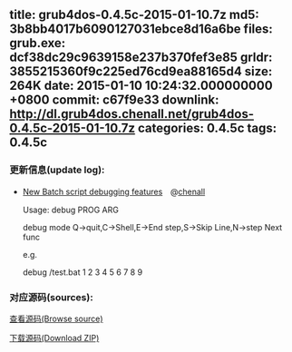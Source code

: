 title: grub4dos-0.4.5c-2015-01-10.7z
md5: 3b8bb4017b6090127031ebce8d16a6be
files:
  grub.exe: dcf38dc29c9639158e237b370fef3e85
  grldr: 3855215360f9c225ed76cd9ea88165d4
size: 264K
date: 2015-01-10 10:24:32.000000000 +0800
commit: c67f9e33
downlink: http://dl.grub4dos.chenall.net/grub4dos-0.4.5c-2015-01-10.7z
categories: 0.4.5c
tags: 0.4.5c
---


### 更新信息(update log):
  * [New Batch script debugging features](https://github.com/chenall/grub4dos/commit/c67f9e3307ec77599558768eb1df7349e96943ec)　@[chenall](https://github.com/chenall)
    
    Usage:
    debug PROG ARG
    
    debug mode
    Q->quit,C->Shell,E->End step,S->Skip Line,N->step Next func
    
    e.g.
    
    debug /test.bat 1 2 3 4 5 6 7 8 9

### 对应源码(sources):
  [查看源码(Browse source)](https://github.com/chenall/grub4dos/tree/c67f9e3307ec77599558768eb1df7349e96943ec)

  [下载源码(Download ZIP)](https://github.com/chenall/grub4dos/archive/c67f9e3307ec77599558768eb1df7349e96943ec.zip)
